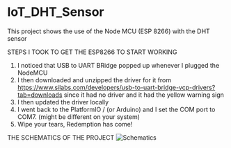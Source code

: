 # IoT_DHT_Sensor
This project shows the use of the Node MCU (ESP 8266) with the DHT sensor

STEPS I TOOK TO GET THE ESP8266 TO START WORKING

1. I noticed that USB to UART BRidge popped up whenever I plugged the NodeMCU
2. I then downloaded and unzipped the driver for it from https://www.silabs.com/developers/usb-to-uart-bridge-vcp-drivers?tab=downloads since it had no driver and it had the yellow warning sign
3. I then updated the driver locally
4. I went back to the PlatformIO / (or Arduino) and I set the COM port to COM7. (might be different on your system)
5. Wipe your tears, Redemption has come!

THE SCHEMATICS OF THE PROJECT
![Schematics](https://user-images.githubusercontent.com/68389270/184555289-03e66266-4936-48e9-8f29-5151d27f3ceb.jpg)
